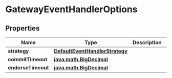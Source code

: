 
# GatewayEventHandlerOptions

## Properties
Name | Type | Description | Notes
------------ | ------------- | ------------- | -------------
**strategy** | [**DefaultEventHandlerStrategy**](DefaultEventHandlerStrategy.md) |  | 
**commitTimeout** | [**java.math.BigDecimal**](java.math.BigDecimal.md) |  |  [optional]
**endorseTimeout** | [**java.math.BigDecimal**](java.math.BigDecimal.md) |  |  [optional]



